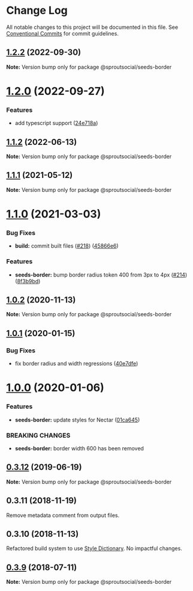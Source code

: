# Change Log

All notable changes to this project will be documented in this file.
See [Conventional Commits](https://conventionalcommits.org) for commit guidelines.

## [1.2.2](https://github.com/sproutsocial/seeds-packets/compare/@sproutsocial/seeds-border@1.2.0...@sproutsocial/seeds-border@1.2.2) (2022-09-30)

**Note:** Version bump only for package @sproutsocial/seeds-border





# [1.2.0](https://github.com/sproutsocial/seeds-packets/compare/@sproutsocial/seeds-border@1.1.2...@sproutsocial/seeds-border@1.2.0) (2022-09-27)


### Features

* add typescript support ([24e718a](https://github.com/sproutsocial/seeds-packets/commit/24e718a26955f40b5645ba86600ff8aa8ba941fa))





## [1.1.2](https://github.com/sproutsocial/seeds-packets/compare/@sproutsocial/seeds-border@1.1.1...@sproutsocial/seeds-border@1.1.2) (2022-06-13)

**Note:** Version bump only for package @sproutsocial/seeds-border





## [1.1.1](https://github.com/sproutsocial/seeds-packets/compare/@sproutsocial/seeds-border@1.1.0...@sproutsocial/seeds-border@1.1.1) (2021-05-12)

**Note:** Version bump only for package @sproutsocial/seeds-border





# [1.1.0](https://github.com/sproutsocial/seeds-packets/compare/@sproutsocial/seeds-border@1.0.2...@sproutsocial/seeds-border@1.1.0) (2021-03-03)


### Bug Fixes

* **build:** commit built files ([#218](https://github.com/sproutsocial/seeds-packets/issues/218)) ([45866e6](https://github.com/sproutsocial/seeds-packets/commit/45866e6))


### Features

* **seeds-border:** bump border radius token 400 from 3px to 4px ([#214](https://github.com/sproutsocial/seeds-packets/issues/214)) ([8f3b9bd](https://github.com/sproutsocial/seeds-packets/commit/8f3b9bd))





## [1.0.2](https://github.com/sproutsocial/seeds-packets/compare/@sproutsocial/seeds-border@1.0.1...@sproutsocial/seeds-border@1.0.2) (2020-11-13)

**Note:** Version bump only for package @sproutsocial/seeds-border





## [1.0.1](https://github.com/sproutsocial/seeds-packets/compare/@sproutsocial/seeds-border@1.0.0...@sproutsocial/seeds-border@1.0.1) (2020-01-15)


### Bug Fixes

* fix border radius and width regressions ([40e7dfe](https://github.com/sproutsocial/seeds-packets/commit/40e7dfe))





# [1.0.0](https://github.com/sproutsocial/seeds-packets/compare/@sproutsocial/seeds-border@0.3.12...@sproutsocial/seeds-border@1.0.0) (2020-01-06)


### Features

* **seeds-border:** update styles for Nectar ([01ca645](https://github.com/sproutsocial/seeds-packets/commit/01ca645))


### BREAKING CHANGES

* **seeds-border:** border width 600 has been removed





## [0.3.12](https://github.com/sproutsocial/seeds/compare/@sproutsocial/seeds-border@0.3.10...@sproutsocial/seeds-border@0.3.12) (2019-06-19)

**Note:** Version bump only for package @sproutsocial/seeds-border





## 0.3.11 (2018-11-19)
Remove metadata comment from output files.

## 0.3.10 (2018-11-13)
Refactored build system to use [Style Dictionary](https://amzn.github.io/style-dictionary). No impactful changes.

<a name="0.3.9"></a>
## [0.3.9](https://github.com/sproutsocial/seeds/compare/@sproutsocial/seeds-border@0.3.8...@sproutsocial/seeds-border@0.3.9) (2018-07-11)




**Note:** Version bump only for package @sproutsocial/seeds-border
